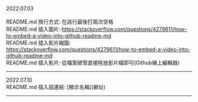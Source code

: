 2022.07.03  
<br/>
README.md 換行方式: 在該行最後打兩次空格  
README.md 插入圖片: https://stackoverflow.com/questions/4279611/how-to-embed-a-video-into-github-readme-md  
README.md 插入影片縮圖: https://stackoverflow.com/questions/4279611/how-to-embed-a-video-into-github-readme-md  
README.md 插入影片: 從檔案總管直接拖放影片檔即可(Github線上編輯器)  
<hr/>
2022.07.10  
<br/>
README.md 插入超連結: [顯示名稱](網址)
<hr/>
